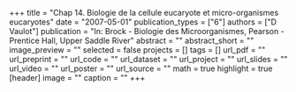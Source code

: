 +++
title = "Chap 14. Biologie de la cellule eucaryote et micro-organismes eucaryotes"
date = "2007-05-01"
publication_types = ["6"]
authors = ["D Vaulot"]
publication = "In: Brock - Biologie des Microorganismes, Pearson - Prentice Hall, Upper Saddle River"
abstract = ""
abstract_short = ""
image_preview = ""
selected = false
projects = []
tags = []
url_pdf = ""
url_preprint = ""
url_code = ""
url_dataset = ""
url_project = ""
url_slides = ""
url_video = ""
url_poster = ""
url_source = ""
math = true
highlight = true
[header]
image = ""
caption = ""
+++
